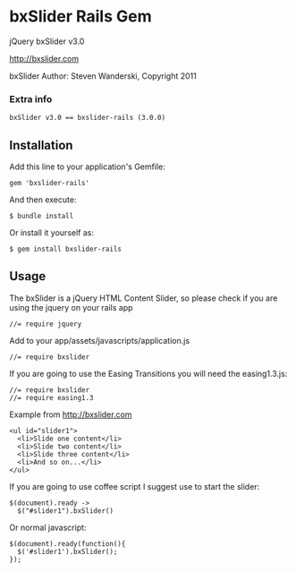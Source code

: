# bxSlider Rails Gem

jQuery bxSlider v3.0

http://bxslider.com

bxSlider Author: Steven Wanderski, Copyright 2011

### Extra info

	bxSlider v3.0 == bxslider-rails (3.0.0)
	
## Installation

Add this line to your application's Gemfile:

    gem 'bxslider-rails'

And then execute:

    $ bundle install

Or install it yourself as:

    $ gem install bxslider-rails

## Usage

The bxSlider is a jQuery HTML Content Slider, so please check if you are using the jquery on your rails app

    //= require jquery

Add to your app/assets/javascripts/application.js

    //= require bxslider 

If you are going to use the Easing Transitions you will need the easing1.3.js:

    //= require bxslider
    //= require easing1.3

Example from http://bxslider.com

	<ul id="slider1">
	  <li>Slide one content</li>
	  <li>Slide two content</li>
	  <li>Slide three content</li>
	  <li>And so on...</li>
	</ul>
	
If you are going to use coffee script I suggest use to start the slider:

	$(document).ready ->
	  $("#slider1").bxSlider()
	
Or normal javascript:

	$(document).ready(function(){
	  $('#slider1').bxSlider();
	});

